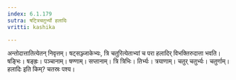 ```yaml
---
index: 6.1.179
sutra: षट्त्रिचतुर्भ्यो हलादिः
vritti: kashika

---
```

अन्तोदात्तातित्येतन् निवृत्तम्। षट्सञ्ज्जाकेभ्यः, त्रि चतुरित्येताभ्यां च परा हलादिर् विभक्तिरुदात्ता भवति। षङ्भिः। षङ्ह्रः। पञ्चानाम्। षण्णाम्। सप्तानाम्। त्रि त्रिभिः। तिर्भ्यः। त्रयाणाम्। चतुर् चतुर्भ्यः। चतुर्णाम्। हलादिः इति किम्? चतस्रः पश्य।